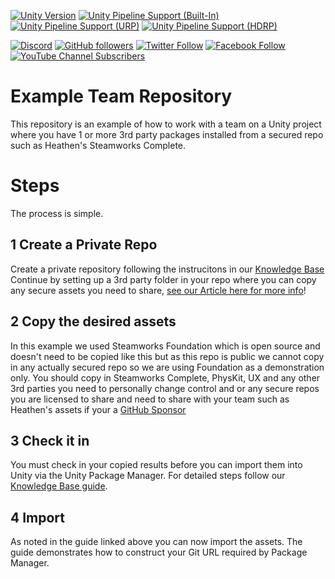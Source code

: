 
[![Unity Version](https://img.shields.io/badge/Unity-2021.3%20LTS%2B-blueviolet?logo=unity)](https://unity3d.com/get-unity/download)
[![Unity Pipeline Support (Built-In)](https://img.shields.io/badge/BiRP_✅-646464?logo=unity)](https://unity3d.com/get-unity/download)
[![Unity Pipeline Support (URP)](https://img.shields.io/badge/URP_❌-646464?logo=unity)](https://unity3d.com/get-unity/download)
[![Unity Pipeline Support (HDRP)](https://img.shields.io/badge/HDRP_❌-646464?logo=unity)](https://unity3d.com/get-unity/download)

[![Discord](https://img.shields.io/badge/Discord--1877F2?style=social&logo=discord)](https://discord.gg/6X3xrRc)
[![GitHub followers](https://img.shields.io/github/followers/heathen-engineering?style=social)](https://github.com/heathen-engineering?tab=followers)
[![Twitter Follow](https://img.shields.io/twitter/follow/HeathenEngineer?style=social)](http://twitter.com/intent/user?screen_name=HeathenEngineer)
[![Facebook Follow](https://img.shields.io/badge/Follow_@Heathen--1877F2?style=social&logo=facebook)](https://www.facebook.com/heathenengineering)
[![YouTube Channel Subscribers](https://img.shields.io/youtube/channel/subscribers/UCmPD1mHqMk_emJ25KbaGpWQ?style=social)](https://www.youtube.com/Heathenengineering)
# Example Team Repository
This repository is an example of how to work with a team on a Unity project where you have 1 or more 3rd party packages installed from a secured repo such as Heathen's Steamworks Complete.

# Steps
The process is simple.
## 1 Create a Private Repo
Create a private repository following the instrucitons in our [Knowledge Base](https://kb.heathen.group/company/development/devops/git-control-and-unity)
Continue by setting up a 3rd party folder in your repo where you can copy any secure assets you need to share, [see our Article here for more info](https://kb.heathen.group/company/development/devops/team-collaboration)!
## 2 Copy the desired assets
In this example we used Steamworks Foundation which is open source and doesn't need to be copied like this but as this repo is public we cannot copy in any actually secured repo so we are using Foundation as a demonstration only.
You should copy in Steamworks Complete, PhysKit, UX and any other 3rd parties you need to personally change control and or any secure repos you are licensed to share and need to share with your team such as Heathen's assets if your a [GitHub Sponsor](https://github.com/sponsors/heathen-engineering)
## 3 Check it in
You must check in your copied results before you can import them into Unity via the Unity Package Manager.
For detailed steps follow our [Knowledge Base guide](https://kb.heathen.group/company/development/devops/team-collaboration).
## 4 Import
As noted in the guide linked above you can now import the assets. The guide demonstrates how to construct your Git URL required by Package Manager.
